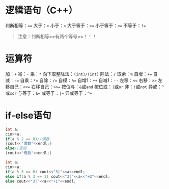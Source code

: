 # 逻辑语句（C++）
判断相等：```==```
大于：```>```
小于：```<```
大于等于：```>=```
小于等于：```<=```
不等于：```!=```

> 注意：判断相等==有两个等号==！！！

# 运算符
加：```+```
减：```-```
乘：```*```
向下取整除法：```(int)/(int)```
除法：```/```
取余：```%```
自增：```+=```
自减：```-=```
自乘：```*=```
自除：```/=```
自模：```%=```
自增1：```++```
自减1：```--```
左移：```<<```
右移：```>>```
左移自己：```<<=```
右移自己：```>>=```
按位与：```&```或```and```
按位或：```|```或```or```
非：```!```或```not```
异或：```^```或```xor```
与等于：```&=```
或等于：```|=```
异或等于：```^=```
# if-else语句
```cpp
int a;
cin>>a;
if(a % 2 == 0)//偶数
{cout<<"偶数"<<endl;}
else//否则
{cout<<"奇数"<<endl;}
```
```cpp
int a;
cin>>a;
if(a % 3 == 0) cout<<"3|"<<a<<endl;
else if(a % 3 == 1) cout<<"3|"<<a<<"+2"<<endl;
else cout<<"3|"<<a<<"+1"<<endl;
```
